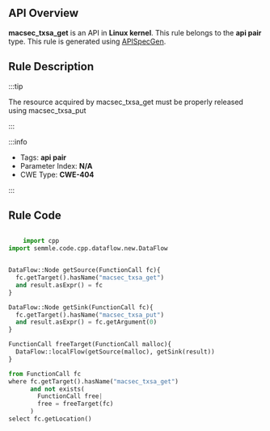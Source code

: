 ---
---


## API Overview
**macsec_txsa_get** is an API in **Linux kernel**. This rule belongs to the **api pair** type. This rule is generated using [APISpecGen](../../tools/APISpecGen).
## Rule Description

:::tip

The resource acquired by macsec_txsa_get must be properly released using macsec_txsa_put

:::

:::info

- Tags: **api pair**
- Parameter Index: **N/A**
- CWE Type: **CWE-404**

:::

## Rule Code
```python

    import cpp
import semmle.code.cpp.dataflow.new.DataFlow


DataFlow::Node getSource(FunctionCall fc){
  fc.getTarget().hasName("macsec_txsa_get")
  and result.asExpr() = fc
}

DataFlow::Node getSink(FunctionCall fc){
  fc.getTarget().hasName("macsec_txsa_put")
  and result.asExpr() = fc.getArgument(0)
}

FunctionCall freeTarget(FunctionCall malloc){
  DataFlow::localFlow(getSource(malloc), getSink(result))
}

from FunctionCall fc
where fc.getTarget().hasName("macsec_txsa_get")
      and not exists(
        FunctionCall free| 
        free = freeTarget(fc)
      )
select fc.getLocation()

    
```